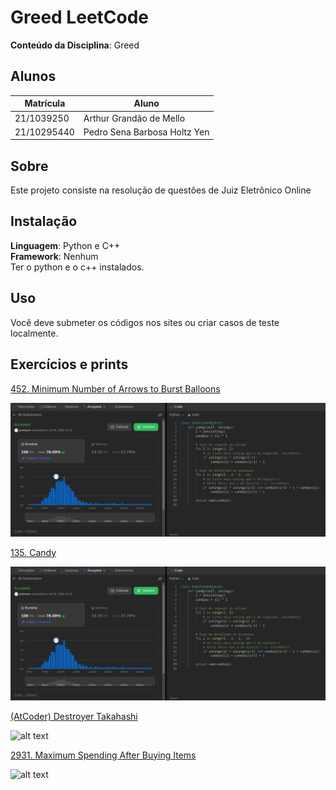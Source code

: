 # Greed LeetCode
**Conteúdo da Disciplina**: Greed<br>

## Alunos
|Matrícula | Aluno |
| -- | -- |
| 21/1039250  |  Arthur Grandão de Mello |
| 21/10295440  |  Pedro Sena Barbosa Holtz Yen |

## Sobre 
Este projeto consiste na resolução de questões de Juiz Eletrônico Online


## Instalação 
**Linguagem**: Python e C++<br>
**Framework**: Nenhum<br>
Ter o python e o c++ instalados.

## Uso 
Você deve submeter os códigos nos sites ou criar casos de teste localmente.

## Exercícios e prints 

[452. Minimum Number of Arrows to Burst Balloons](https://leetcode.com/problems/minimum-number-of-arrows-to-burst-balloons/description/)

![alt text](./img/balloons.png)

[135. Candy](https://leetcode.com/problems/candy/description/)

![alt text](./img/balloons.png)

[(AtCoder) Destroyer Takahashi](https://atcoder.jp/contests/abc230/tasks/abc230_d)

![alt text](./img/PrintDestroyerTakahashi.png)

[2931. Maximum Spending After Buying Items](https://leetcode.com/problems/maximum-spending-after-buying-items/description/)

![alt text](./img/PrintMaximumSpendingAfterBuyingItems.png)

